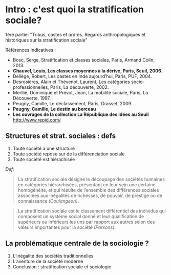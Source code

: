 # Intro : c'est quoi la stratification sociale?

1ère partie: "Tribus, castes et ordres. Regards anthropologiques et historiques sur la stratification sociale"

Références indicatives :
- Bosc, Serge, Stratification et classes sociales, Paris, Armand Colin, 2013.
- **Chauvel, Louis, Les classes moyennes à la dérive, Paris, Seuil, 2006.**
- Deliège, Robert, Les castes en Inde aujourd’hui, Paris, PUF, 2004.
- Desrosières, Alain et Thévenot, Laurent, Les catégories socio-professionnelles, Paris, La découverte, 2002.
- Merllié, Dominique et Prévot, Jean, La mobilité sociale, Paris, La Découverte, 1997.
- Peugny, Camille, Le déclassement, Paris, Grasset, 2009.
- **Peugny, Camille, Le destin au berceau**
- **Les ouvrages de la collection La République des idées au Seuil** http://www.repid.com/

## Structures et strat. sociales : defs

1. Toute société a une structure 
2. Toute société repose sur de la différenciation sociale
3. Toute société est hiérachisée

_Def:_  
> La stratification sociale désigne le découpage des sociétés humaines en catégories hiérarchisées, présentant en leur sein une certaine homogénéité, et qui résulte de l’ensemble des différences sociales associées aux inégalités de richesses, de pouvoir, de prestige ou de connaissance _(Coulangeon)_.

> La stratification sociale est le classement différentiel des individus qui composent un système social donné et leur qualification de supérieurs ou inférieurs les uns par rapport aux autres selon des valeurs importantes pour la société _(Parsons)_.

## La problématique centrale de la sociologie ?

1. L’inégalité des sociétés traditionnelles
2. L’aventure de la société moderne
3. Conclusion : stratification sociale et sociologie
